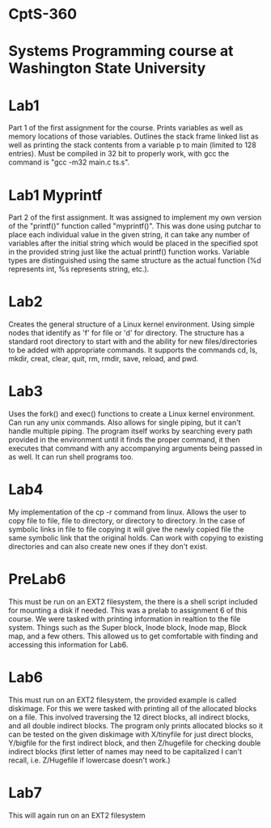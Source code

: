 # CptS-360
# Systems Programming course at Washington State University

# Lab1
Part 1 of the first assignment for the course. Prints variables as well as memory locations of those variables. Outlines the stack frame linked list as well as printing the stack contents from a variable p to main (limited to 128 entries). Must be compiled in 32 bit to properly work, with gcc the command is "gcc -m32 main.c ts.s".

# Lab1 Myprintf
Part 2 of the first assignment. It was assigned to implement my own version of the "printf()" function called "myprintf()". This was done using putchar to place each individual value in the given string, it can take any number of variables after the initial string which would be placed in the specified spot in the provided string just like the actual printf() function works. Variable types are distinguished using the same structure as the actual function (%d represents int, %s represents string, etc.).

# Lab2
Creates the general structure of a Linux kernel environment. Using simple nodes that identify as 'f' for file or 'd' for directory. The structure has a standard root directory to start with and the ability for new files/directories to be added with appropriate commands. It supports the commands cd, ls, mkdir, creat, clear, quit, rm, rmdir, save, reload, and pwd.

# Lab3
Uses the fork() and exec() functions to create a Linux kernel environment. Can run any unix commands. Also allows for single piping, but it can't handle multiple piping. The program itself works by searching every path provided in the environment until it finds the proper command, it then executes that command with any accompanying arguments being passed in as well. It can run shell programs too. 

# Lab4
My implementation of the cp -r command from linux. Allows the user to copy file to file, file to directory, or directory to directory. In the case of symbolic links in file to file copying it will give the newly copied file the same symbolic link that the original holds. Can work with copying to existing directories and can also create new ones if they don't exist.

# PreLab6 
This must be run on an EXT2 filesystem, the there is a shell script included for mounting a disk if needed. This was a prelab to assignment 6 of this course. We were tasked with printing information in realtion to the file system. Things such as the Super block, Inode block, Inode map, Block map, and a few others. This allowed us to get comfortable with finding and accessing this information for Lab6.

# Lab6
This must run on an EXT2 filesystem, the provided example is called diskimage. For this we were tasked with printing all of the allocated blocks on a file. This involved traversing the 12 direct blocks, all indirect blocks, and all double indirect blocks. The program only prints allocated blocks so it can be tested on the given diskimage with X/tinyfile for just direct blocks, Y/bigfile for the first indirect block, and then Z/hugefile for checking double indirect blocks (first letter of names may need to be capitalized I can't recall, i.e. Z/Hugefile if lowercase doesn't work.) 

# Lab7
This will again run on an EXT2 filesystem
